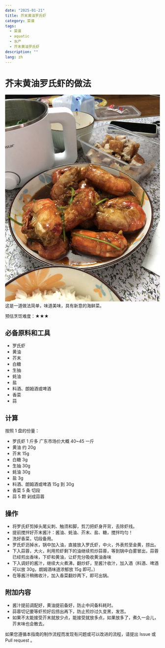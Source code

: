 ```yaml
---
date: "2025-01-21"
title: 芥末黄油罗氏虾
category: 菜谱
tags:
  - 菜谱
  - aquatic
  - 水产
  - 芥末黄油罗氏虾
description: ""
lang: zh
---
```


# 芥末黄油罗氏虾的做法

![芥末黄油罗氏虾](./芥末黄油罗氏虾.jpg)
这是一道做法简单，味道美味，具有新意的海鲜菜。

预估烹饪难度：★★★

## 必备原料和工具

* 罗氏虾
* 黄油
* 芥末
* 白糖
* 生抽
* 蚝油
* 盐
* 料酒、朗姆酒或啤酒
* 香菜
* 蒜

## 计算

按照 1 盘的份量：

* 罗氏虾 1 斤多  广东市场价大概 40~45 一斤
* 黄油 约 20g
* 芥末 15g
* 白糖 3g
* 生抽 30g
* 蚝油 30g
* 盐 3g
* 料酒、朗姆酒或啤酒 15g 到 30g
* 香菜 5 条 切段
* 蒜 5 颗 剁成蒜蓉

## 操作

* 将罗氏虾剪掉头尾尖刺、触须和脚，剪刀把虾身开背，去除虾线。
* 提前搅拌好芥末酱汁：酱油、蚝油、芥末、盐、糖，搅拌均匀！
* 洗好香菜，切段备用。
* 罗氏虾沥掉水，锅中加入油，直接放入罗氏虾，中火，外表煎至金黄，捞出。
* 下入蒜蓉，大火，利用煎虾剩下的油继续煎炒蒜蓉，等到锅中白雾冒出，蒜蓉已经煎出香味，下虾和黄油，让虾充分吸收黄油香味
* 下入调好的酱汁，继续大火煮沸，翻炒虾，至酱汁收汁，加入酒（料酒、啤酒可以放 30g，朗姆酒味道浓郁放 15g 即可。）
* 在等酱汁稍微收汁，加入香菜翻炒两下，即可出锅。

## 附加内容

* 酱汁提前调配好，黄油提前备好，防止中间备料耗时。
* 蒜蓉切记要等虾煎好后捞出再下，防止煎炒过久变黑，发苦。
* 如果不太能接受芥末就放少点，能接受就放多点，如果放多了，煮久一会儿，芥末味也会散去。

如果您遵循本指南的制作流程而发现有问题或可以改进的流程，请提出 Issue 或 Pull request 。
